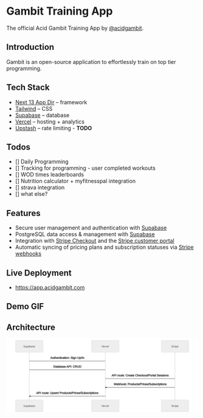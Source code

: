 # Gambit Training App

The official Acid Gambit Training App by [@acidgambit](https://instagram.com/acidgambit).

## Introduction

Gambit is an open-source application to effortlessly train on top tier programming.

## Tech Stack

- [Next 13 App Dir](https://nextjs.org/) – framework
- [Tailwind](https://tailwindcss.com/) – CSS
- [Supabase](https://supabase.com/) – database
- [Vercel](https://vercel.com/) – hosting + analytics
- [Upstash](https://upstash.com/blog/upstash-ratelimit) – rate limiting - **TODO**

## Todos

- [] Daily Programming
- [] Tracking for programming - user completed workouts
- [] WOD times leaderboards
- [] Nutrition calculator + myfitnesspal integration
- [] strava integration
- [] what else?

## Features

- Secure user management and authentication with [Supabase](https://supabase.io/docs/guides/auth)
- PostgreSQL data access & management with [Supabase](https://supabase.io/docs/guides/database)
- Integration with [Stripe Checkout](https://stripe.com/docs/payments/checkout) and the [Stripe customer portal](https://stripe.com/docs/billing/subscriptions/customer-portal)
- Automatic syncing of pricing plans and subscription statuses via [Stripe webhooks](https://stripe.com/docs/webhooks)

## Live Deployment

- https://app.acidgambit.com

## Demo GIF

## Architecture

![Architecture diagram](./public/architecture_diagram.svg)
